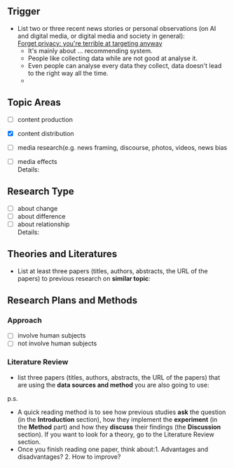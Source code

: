 ## Trigger
* List two or three recent news stories or personal observations (on AI and digital media, or digital media and society in general):  
[Forget privacy: you're terrible at targeting anyway](https://apenwarr.ca/log/20190201)
  - It's mainly about ... recommending system.
  - People like collecting data while are not good at analyse it. 
  - Even people can analyse every data they collect, data doesn't lead to the right way all the time.
  - 

## Topic Areas

- [ ] content production  
- [x] content distribution  
- [ ] media research(e.g. news framing, discourse, photos, videos, news bias
- [ ] media effects  
  Details:  
  
  

## Research Type    
- [ ] about change
- [ ] about difference
- [ ] about relationship  
  Details:

## Theories and Literatures
* List at least three papers (titles, authors, abstracts, the URL of the papers) to previous research on **similar topic**:  

## Research Plans and Methods 
### Approach
- [ ] involve human subjects  
- [ ] not involve human subjects  
### Literature Review
* list three papers (titles, authors, abstracts, the URL of the papers) that are using the **data sources and method** you are also going to use:  

p.s.
* A quick reading method is to see how previous studies **ask** the question (in the **Introduction** section), how they implement the **experiment** (in the **Method** part) and how they **discuss** their findings (the **Discussion** section). If you want to look for a theory, go to the Literature Review section.  
* Once you finish reading one paper, think about:1. Advantages and disadvantages? 2. How to improve? 
